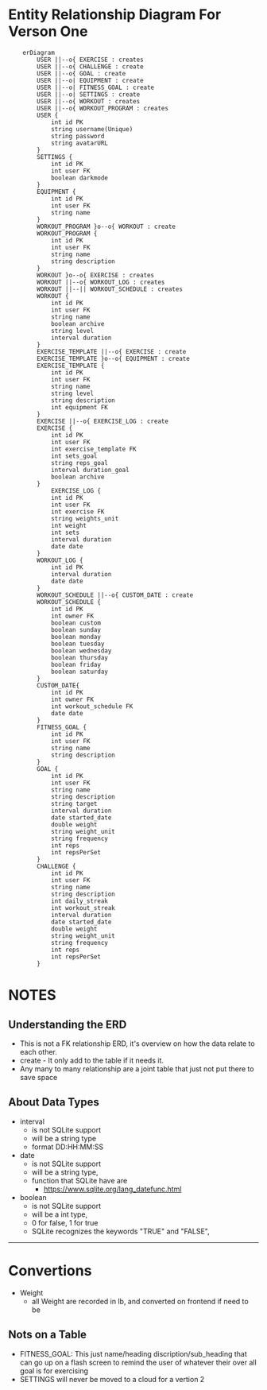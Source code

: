 # Entity Relationship Diagram For Verson One

```mermaid
	erDiagram
		USER ||--o{ EXERCISE : creates
		USER ||--o{ CHALLENGE : create
		USER ||--o{ GOAL : create
		USER ||--o| EQUIPMENT : create
		USER ||--o| FITNESS_GOAL : create
		USER ||--o| SETTINGS : create
		USER ||--o{ WORKOUT : creates
		USER ||--o{ WORKOUT_PROGRAM : creates
		USER {
			int id PK
			string username(Unique)
			string password
			string avatarURL
		}
		SETTINGS {
			int id PK
			int user FK
			boolean darkmode
		}
		EQUIPMENT {
			int id PK
			int user FK
			string name
		}
		WORKOUT_PROGRAM }o--o{ WORKOUT : create
		WORKOUT_PROGRAM {
			int id PK
			int user FK
			string name
			string description
		}
		WORKOUT }o--o{ EXERCISE : creates
		WORKOUT ||--o{ WORKOUT_LOG : creates
		WORKOUT ||--|| WORKOUT_SCHEDULE : creates
		WORKOUT {
			int id PK
			int user FK
			string name
			boolean archive
			string level
			interval duration
		}
		EXERCISE_TEMPLATE ||--o{ EXERCISE : create
		EXERCISE_TEMPLATE }o--o{ EQUIPMENT : create
		EXERCISE_TEMPLATE {
			int id PK
			int user FK
			string name
			string level
			string description
			int equipment FK
		}
		EXERCISE ||--o{ EXERCISE_LOG : create
		EXERCISE {
			int id PK
			int user FK
			int exercise_template FK
			int sets_goal
			string reps_goal
			interval duration_goal
			boolean archive
		}
			EXERCISE_LOG {
			int id PK
			int user FK
			int exercise FK
			string weights_unit
			int weight
			int sets
			interval duration
			date date
		}
		WORKOUT_LOG {
			int id PK
			interval duration
			date date
		}
		WORKOUT_SCHEDULE ||--o{ CUSTOM_DATE : create
		WORKOUT_SCHEDULE {
			int id PK
			int owner FK
			boolean custom
			boolean sunday
			boolean monday
			boolean tuesday
			boolean wednesday
			boolean thursday
			boolean friday
			boolean saturday
		}
		CUSTOM_DATE{
			int id PK
			int owner FK
			int workout_schedule FK
			date date
		}
		FITNESS_GOAL {
			int id PK
			int user FK
			string name
			string description
		}
		GOAL {
			int id PK
			int user FK
			string name
			string description
			string target
			interval duration
			date started_date
			double weight
			string weight_unit
			string frequency
			int reps
			int repsPerSet
		}
		CHALLENGE {
			int id PK
			int user FK
			string name
			string description
			int daily_streak
			int workout_streak
			interval duration
			date started_date
			double weight
			string weight_unit
			string frequency
			int reps
			int repsPerSet
		}
```

# NOTES

## Understanding the ERD

-  This is not a FK relationship ERD, it's overview on how the data relate to each other.
-  create - It only add to the table if it needs it.
-  Any many to many relationship are a joint table that just not put there to save space

## About Data Types

-  interval
   -  is not SQLite support
   -  will be a string type
   -  format DD:HH:MM:SS
-  date
   -  is not SQLite support
   -  will be a string type,
   -  function that SQLite have are
      -  https://www.sqlite.org/lang_datefunc.html
-  boolean
   -  is not SQLite support
   -  will be a int type,
   -  0 for false, 1 for true
   -  SQLite recognizes the keywords "TRUE" and "FALSE",

---

# Convertions

-  Weight
   -  all Weight are recorded in lb, and converted on frontend if need to be

## Nots on a Table

-  FITNESS_GOAL: This just name/heading discription/sub_heading that can go up on a flash screen to remind the user of whatever their over all goal is for exercising
-  SETTINGS will never be moved to a cloud for a vertion 2
